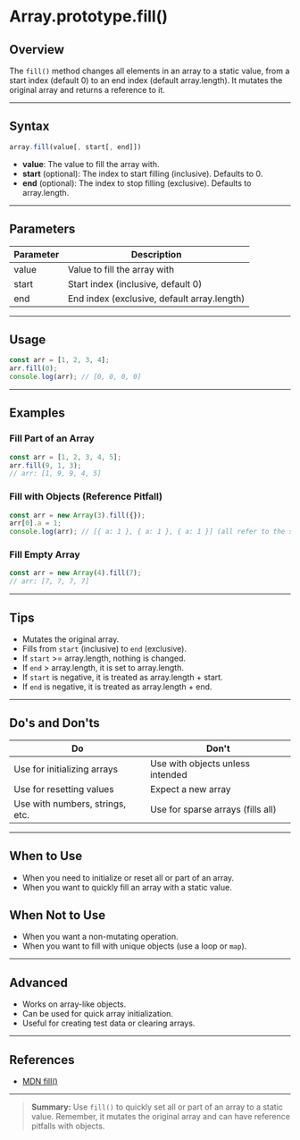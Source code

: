 # Array.prototype.fill()

## Overview

The `fill()` method changes all elements in an array to a static value, from a start index (default 0) to an end index (default array.length). It mutates the original array and returns a reference to it.

---

## Syntax

```js
array.fill(value[, start[, end]])
```

- **value**: The value to fill the array with.
- **start** (optional): The index to start filling (inclusive). Defaults to 0.
- **end** (optional): The index to stop filling (exclusive). Defaults to array.length.

---

## Parameters

| Parameter | Description                                 |
| --------- | ------------------------------------------- |
| value     | Value to fill the array with                |
| start     | Start index (inclusive, default 0)          |
| end       | End index (exclusive, default array.length) |

---

## Usage

```js
const arr = [1, 2, 3, 4];
arr.fill(0);
console.log(arr); // [0, 0, 0, 0]
```

---

## Examples

### Fill Part of an Array

```js
const arr = [1, 2, 3, 4, 5];
arr.fill(9, 1, 3);
// arr: [1, 9, 9, 4, 5]
```

### Fill with Objects (Reference Pitfall)

```js
const arr = new Array(3).fill({});
arr[0].a = 1;
console.log(arr); // [{ a: 1 }, { a: 1 }, { a: 1 }] (all refer to the same object)
```

### Fill Empty Array

```js
const arr = new Array(4).fill(7);
// arr: [7, 7, 7, 7]
```

---

## Tips

- Mutates the original array.
- Fills from `start` (inclusive) to `end` (exclusive).
- If `start` >= array.length, nothing is changed.
- If `end` > array.length, it is set to array.length.
- If `start` is negative, it is treated as array.length + start.
- If `end` is negative, it is treated as array.length + end.

---

## Do's and Don'ts

| Do                              | Don't                             |
| ------------------------------- | --------------------------------- |
| Use for initializing arrays     | Use with objects unless intended  |
| Use for resetting values        | Expect a new array                |
| Use with numbers, strings, etc. | Use for sparse arrays (fills all) |

---

## When to Use

- When you need to initialize or reset all or part of an array.
- When you want to quickly fill an array with a static value.

## When Not to Use

- When you want a non-mutating operation.
- When you want to fill with unique objects (use a loop or `map`).

---

## Advanced

- Works on array-like objects.
- Can be used for quick array initialization.
- Useful for creating test data or clearing arrays.

---

## References

- [MDN fill()](https://developer.mozilla.org/en-US/docs/Web/JavaScript/Reference/Global_Objects/Array/fill)

---

> **Summary:**
> Use `fill()` to quickly set all or part of an array to a static value. Remember, it mutates the original array and can have reference pitfalls with objects.
